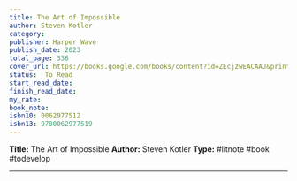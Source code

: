 ```yaml
---
title: The Art of Impossible
author: Steven Kotler
category: 
publisher: Harper Wave
publish_date: 2023
total_page: 336
cover_url: https://books.google.com/books/content?id=ZEcjzwEACAAJ&printsec=frontcover&img=1&zoom=1&source=gbs_api
status:  To Read
start_read_date: 
finish_read_date: 
my_rate: 
book_note: 
isbn10: 0062977512
isbn13: 9780062977519
---
```

**Title:** The Art of Impossible
**Author:** Steven Kotler
**Type:** #litnote #book #todevelop 

---